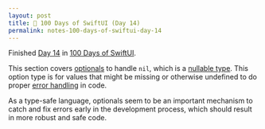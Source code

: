 ```yaml
---
layout: post
title: 📔 100 Days of SwiftUI (Day 14)
permalink: notes-100-days-of-swiftui-day-14
---
```


Finished [Day 14](https://www.hackingwithswift.com/100/swiftui/14) in [100 Days of SwiftUI](https://www.hackingwithswift.com/100/swiftui).

This section covers [optionals](https://developer.apple.com/documentation/swift/optional) to handle `nil`, which is a [nullable type](https://en.wikipedia.org/wiki/Nullable_type). This option type is for values that might be missing or otherwise undefined to do proper [error handling](https://en.wikipedia.org/wiki/Exception_handling) in code.

As a type-safe language, optionals seem to be an important mechanism to catch and fix errors early in the development process, which should result in more robust and safe code.

